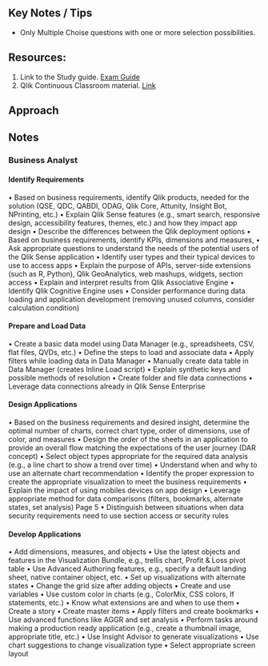 ## Key Notes / Tips
- Only Multiple Choise questions with one or more selection possibilities.

## Resources:

1. Link to the Study guide. [Exam Guide](<https://www.qlik.com/us/-/media/files/training/global-us/qlik-sense-certification-exam-study-guide-en.pdf?la=en>)
2. Qlik Continuous Classroom material. [Link](<https://learning.qlik.com/mod/page/view.php?id=24702#home>)

## Approach



## Notes

### Business Analyst

#### Identify Requirements
• Based on business requirements, identify Qlik products, needed for the solution (QSE,
QDC, QABDI, ODAG, Qlik Core, Attunity, Insight Bot, NPrinting, etc.)
• Explain Qlik Sense features (e.g., smart search, responsive design, accessibility
features, themes, etc.) and how they impact app design
• Describe the differences between the Qlik deployment options
• Based on business requirements, identify KPIs, dimensions and measures,
• Ask appropriate questions to understand the needs of the potential users of the Qlik
Sense application
• Identify user types and their typical devices to use to access apps
• Explain the purpose of APIs, server-side extensions (such as R, Python), Qlik
GeoAnalytics, web mashups, widgets, section access
• Explain and interpret results from Qlik Associative Engine
• Identify Qlik Cognitive Engine uses
• Consider performance during data loading and application development (removing
unused columns, consider calculation condition)
#### Prepare and Load Data
• Create a basic data model using Data Manager (e.g., spreadsheets, CSV, flat files,
QVDs, etc.)
• Define the steps to load and associate data
• Apply filters while loading data in Data Manager
• Manually create data table in Data Manager (creates Inline Load script)
• Explain synthetic keys and possible methods of resolution
• Create folder and file data connections
• Leverage data connections already in Qlik Sense Enterprise
#### Design Applications
• Based on the business requirements and desired insight, determine the optimal
number of charts, correct chart type, order of dimensions, use of color, and measures
• Design the order of the sheets in an application to provide an overall flow matching
the expectations of the user journey (DAR concept)
• Select object types appropriate for the required data analysis (e.g., a line chart to
show a trend over time)
• Understand when and why to use an alternate chart recommendation
• Identify the proper expression to create the appropriate visualization to meet the
business requirements
• Explain the impact of using mobiles devices on app design
• Leverage appropriate method for data comparisons (filters, bookmarks, alternate
states, set analysis)
Page 5
• Distinguish between situations when data security requirements need to use section
access or security rules
#### Develop Applications
• Add dimensions, measures, and objects
• Use the latest objects and features in the Visualization Bundle, e.g., trellis chart, Profit
& Loss pivot table
• Use Advanced Authoring features, e.g., specify a default landing sheet, native
container object, etc.
• Set up visualizations with alternate states
• Change the grid size after adding objects
• Create and use variables
• Use custom color in charts (e.g., ColorMix, CSS colors, If statements, etc.)
• Know what extensions are and when to use them
• Create a story
• Create master items
• Apply filters and create bookmarks
• Use advanced functions like AGGR and set analysis
• Perform tasks around making a production ready application (e.g., create a thumbnail
image, appropriate title, etc.)
• Use Insight Advisor to generate visualizations
• Use chart suggestions to change visualization type
• Select appropriate screen layout
